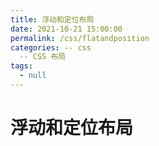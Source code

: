 ```yaml
---
title: 浮动和定位布局
date: 2021-10-21 15:00:00
permalink: /css/flatandposition
categories: -- css
  -- CSS 布局
tags:
  - null
---
```


# 浮动和定位布局
